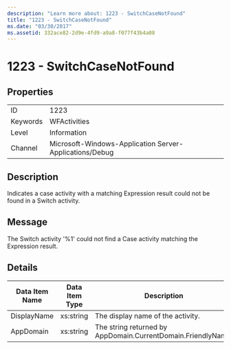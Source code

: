 ```yaml
---
description: "Learn more about: 1223 - SwitchCaseNotFound"
title: "1223 - SwitchCaseNotFound"
ms.date: "03/30/2017"
ms.assetid: 332ace82-2d9e-4fd9-a9a8-f077f43b4a08
---
```

# 1223 - SwitchCaseNotFound

## Properties  
  
|||  
|-|-|  
|ID|1223|  
|Keywords|WFActivities|  
|Level|Information|  
|Channel|Microsoft-Windows-Application Server-Applications/Debug|  
  
## Description  

 Indicates a case activity with a matching Expression result could not be found in a Switch activity.  
  
## Message  

 The Switch activity '%1' could not find a Case activity matching the Expression result.  
  
## Details  
  
|Data Item Name|Data Item Type|Description|  
|--------------------|--------------------|-----------------|  
|DisplayName|xs:string|The display name of the activity.|  
|AppDomain|xs:string|The string returned by AppDomain.CurrentDomain.FriendlyName.|
